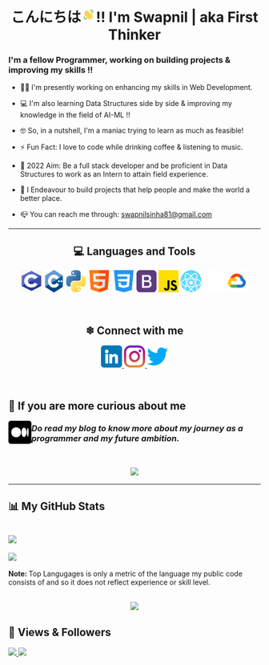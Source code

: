 <h1 align="center">こんにちは<img src="Images/wave.gif" width="30px" height="auto">!! I'm Swapnil | aka First Thinker  </h1>

### I'm a fellow Programmer, working on building projects & improving my skills !!
- 👨‍💻 I'm presently working on enhancing my skills in Web Development.
- 💻 I'm also learning Data Structures side by side & improving my knowledge in the field of AI-ML !!

- 🤓 So, in a nutshell, I'm a maniac trying to learn as much as feasible!
- ⚡ Fun Fact: I love to code while drinking coffee & listening to music. 

- 🥅 2022 Aim: Be a full stack developer and be proficient in Data Structures to work as an Intern to attain field experience.
- 🌠 I Endeavour to build projects that help people and make the world a better place.  
- 📪 You can reach me through: swapnilsinha81@gmail.com

<hr>
<h2 align="center"> 💻 Languages and Tools </h2>
<p align="center">
<img alt="c programming" width="42 px" height="44" src="Images/C.png">
<img alt="c++" width="40 px" height="44" src="Images/C++.png ">
<img alt="python" width="40 px" height="44" src="Images/python.png">
<img alt="html" width="45 px" height="44" src="Images/html.png">
<img alt="css" width="45 px" height="44" src="Images/css-3.png">
<img alt="bootstrap" width="40 px" height="44" src="Images/bootstrap.png">
<img alt="javascript" width="40 px" height="44" src="Images/js.png">
<img alt="React JS" width="42 px" height="44" src="Images/react.png"> 
<img alt="GitHub" width="40 px" height="44" src="Images/Github Icon.png">
<img alt="Google Cloud" width="45 px" height="44" src="Images/Google Cloud.png">
</p>

<br>

<h2 align="center"> ❄ Connect with me </h2>
<p align="center">
<a href="https://www.linkedin.com/in/swapnil-sinha-07392b1b7/" target="_blank"> 
<img width="42 px" height="44 px" src="Images/Linkedin Icon.png"> </a>
<a href="https://www.instagram.com/swapnil_nova/" target="_blank"> 
<img width="42 px" height="44 px" src="Images/Instagram Icon.png"> </a> 
<a href="https://twitter.com/Swapnil21566503" target="_blank">
<img width="42 px" height="44 px" src="Images/Twitter.png"> </a>
</p>


<br>

<h2 align="left"> 🚀 If you are more curious about me  </h2>
<p align="center">
<a href="https://medium.com/@swapnilsinha81" target="_blank">
<img src="Images/Medium Icon.png" align="left" width="46px"> </a>
<h3> <i>Do read my blog to know more about my journey as a programmer and my future ambition.</h3></i>
</p>

<br>
<!-- GitHub Streak -->
<p align="center">
<a href="http://github-readme-streak-stats.herokuapp.com?user=swap-nova&theme=gotham&date_format=M%20j%5B%2C%20Y%5D">
<img src="http://github-readme-streak-stats.herokuapp.com?user=swap-nova&theme=gotham&date_format=M%20j%5B%2C%20Y%5D"></a>
</p>

<hr>

## 📊 My GitHub Stats

<br>
<a href="https://github-readme-stats.vercel.app/api?username=Swap-Nova&theme=vue-dark&show_icons=true"> 
<img align="center" src="https://github-readme-stats.vercel.app/api?username=Swap-Nova&theme=vue-dark&show_icons=true"></a> 
<br>
<br>
<a href="https://github-readme-stats.vercel.app/api/top-langs/?username=Swap-Nova&layout=compact&theme=react">
<img align="center" src="https://github-readme-stats.vercel.app/api/top-langs/?username=Swap-Nova&layout=compact&theme=react"></a>

<br>
<br>
<strong> Note: </strong> Top Langugages is only a metric of the language my public code consists of and so it does not reflect experience or skill level.

<br>
<br>
<!-- GitHub Activity Graph -->
<p align="center">
<a href="https://activity-graph.herokuapp.com/graph?username=Swap-Nova&theme=react-dark">
<img src="https://activity-graph.herokuapp.com/graph?username=Swap-Nova&theme=react-dark"> </a>

</p>

## 🤍 Views & Followers
<a href="https://komarev.com/ghpvc/?username=Swap-Nova&label=PROFILE+VIEWS&style=flat-square&color=red">
<img src="https://komarev.com/ghpvc/?username=Swap-Nova&label=PROFILE+VIEWS&style=flat-square&color=red"> </a>
<a href="https://img.shields.io/github/followers/Swap-Nova?label=followers&style=social">
<img src="https://img.shields.io/github/followers/Swap-Nova?label=followers&style=social"> </a>
